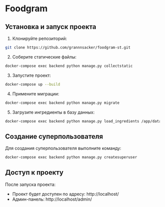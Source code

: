 # Foodgram

## Установка и запуск проекта

1. Клонируйте репозиторий:
```bash
git clone https://github.com/grannnsacker/foodgram-st.git
```

2. Соберите статические файлы:
```bash
docker-compose exec backend python manage.py collectstatic
```

3. Запустите проект:
```bash
docker-compose up --build
```

4. Примените миграции:
```bash
docker-compose exec backend python manage.py migrate
```

5. Загрузите ингредиенты в базу данных:
```bash
docker-compose exec backend python manage.py load_ingredients /app/data/ingredients.json
```

## Создание суперпользователя

Для создания суперпользователя выполните команду:
```bash
docker-compose exec backend python manage.py createsuperuser
```

## Доступ к проекту

После запуска проекта:
- Проект будет доступен по адресу: http://localhost/
- Админ-панель: http://localhost/admin/

